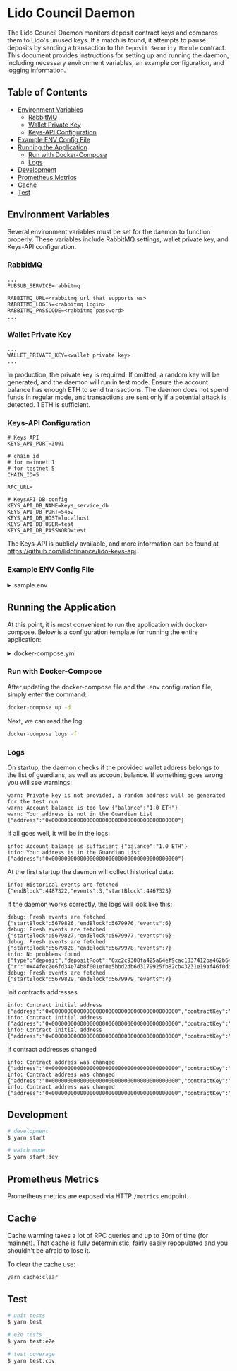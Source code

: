 # Lido Council Daemon

The Lido Council Daemon monitors deposit contract keys and compares them to Lido's unused keys. If a match is found, it attempts to pause deposits by sending a transaction to the `Deposit Security Module` contract. This document provides instructions for setting up and running the daemon, including necessary environment variables, an example configuration, and logging information.

## Table of Contents

- [Environment Variables](#environment-variables)
  - [RabbitMQ](#rabbitmq)
  - [Wallet Private Key](#wallet-private-key)
  - [Keys-API Configuration](#keys-api-configuration)
- [Example ENV Config File](#example-env-config-file)
- [Running the Application](#running-the-application)
  - [Run with Docker-Compose](#run-with-docker-compose)
  - [Logs](#logs)
- [Development](#development)
- [Prometheus Metrics](#prometheus-metrics)
- [Cache](#cache)
- [Test](#test)

## Environment Variables

Several environment variables must be set for the daemon to function properly. These variables include RabbitMQ settings, wallet private key, and Keys-API configuration.

### RabbitMQ

```env
...
PUBSUB_SERVICE=rabbitmq

RABBITMQ_URL=<rabbitmq url that supports ws>
RABBITMQ_LOGIN=<rabbitmq login>
RABBITMQ_PASSCODE=<rabbitmq password>
...
```

### Wallet Private Key

```env
...
WALLET_PRIVATE_KEY=<wallet private key>
...
```

In production, the private key is required. If omitted, a random key will be generated, and the daemon will run in test mode. Ensure the account balance has enough ETH to send transactions. The daemon does not spend funds in regular mode, and transactions are sent only if a potential attack is detected. 1 ETH is sufficient.

### Keys-API Configuration

```env
# Keys API
KEYS_API_PORT=3001

# chain id
# for mainnet 1
# for testnet 5
CHAIN_ID=5

RPC_URL=

# KeysAPI DB config
KEYS_API_DB_NAME=keys_service_db
KEYS_API_DB_PORT=5452
KEYS_API_DB_HOST=localhost
KEYS_API_DB_USER=test
KEYS_API_DB_PASSWORD=test

```

The Keys-API is publicly available, and more information can be found at https://github.com/lidofinance/lido-keys-api.

### Example ENV Config File

<details>

<summary>sample.env</summary>

```
# App
PORT=3000

# Log level: debug, info, notice, warning or error
LOG_LEVEL=info

# Log format: simple or json
LOG_FORMAT=simple

# Pubsub (default: rabbitmq)
PUBSUB_SERVICE=rabbitmq

# RabbitMQ
RABBITMQ_URL=wss://rabbitmq_url
RABBITMQ_LOGIN=test
RABBITMQ_PASSCODE=test

# Private key
# Used to sign transactions and stop the protocol.
# Make sure there are enough ETH on the balance to send a transaction to stop the protocol
WALLET_PRIVATE_KEY=0x0000000000000000000000000000000000000000000000000000000000000001

KEYS_API_HOST=http://keys_api_service_api

# Keys API
KEYS_API_PORT=3001

# chain id
# for mainnet 1
# for testnet 5
CHAIN_ID=5

RPC_URL=

# KeysAPI DB config
KEYS_API_DB_NAME=keys_service_db
KEYS_API_DB_PORT=5452
KEYS_API_DB_HOST=localhost
KEYS_API_DB_USER=test
KEYS_API_DB_PASSWORD=test

```
</details>

## Running the Application
At this point, it is most convenient to run the application with docker-compose. Below is a configuration template for running the entire application:

<details>

<summary>docker-compose.yml</summary>

```yaml=
version: '3.7'

services:
  keys_api_service_db:
    image: postgres:14-alpine
    container_name: keys_api_service_db
    restart: unless-stopped
    environment:
      - POSTGRES_DB=${KEYS_API_DB_NAME}
      - POSTGRES_USER=${KEYS_API_DB_USER}
      - POSTGRES_PASSWORD=${KEYS_API_DB_PASSWORD}
    ports:
       - '127.0.0.1:${KEYS_API_DB_PORT}:5432'
    volumes:
      - ./.volumes/pgdata-${CHAIN_ID}/:/var/lib/postgresql/data

  keys_api_service_api:
    image: lidofinance/lido-keys-api@sha256:116f7dca6e05e46bc9596065f8ac67ee67795c3c0a189343a5e592183774cdeb
    container_name: keys_api_service_api
    ports:
      - '127.0.0.1:${KEYS_API_PORT}:3001'
    environment:
      - PORT=3001
      - LOG_LEVEL=${LOG_LEVEL}
      - LOG_FORMAT=${LOG_FORMAT}
      - CHAIN_ID=${CHAIN_ID}
      - PROVIDERS_URLS=${RPC_URL}
      - VALIDATOR_REGISTRY_ENABLE=false
      - DB_NAME=${KEYS_API_DB_NAME}
      - DB_PORT=5432
      - DB_HOST=keys_api_service_db
      - DB_USER=${KEYS_API_DB_USER}
      - DB_PASSWORD=${KEYS_API_DB_PASSWORD}
    depends_on:
      - keys_api_service_db

  council_daemon:
    image: lidofinance/lido-council-daemon@sha256:dafc12fb00a67c01bd69ad471de6b63c77c7631d46627162fd36c5c06a73dc69
    ports:
      - "127.0.0.1:${PORT}:3000" # port is used for prometheus metrics
    environment:
      - PORT=3000
      - LOG_LEVEL=${LOG_LEVEL}
      - LOG_FORMAT=${LOG_FORMAT}
      - RPC_URL=${RPC_URL}
      - WALLET_PRIVATE_KEY=${WALLET_PRIVATE_KEY}
      - KEYS_API_HOST=${KEYS_API_HOST}
      - KEYS_API_PORT=${KEYS_API_PORT}
      - PUBSUB_SERVICE=rabbitmq
      - RABBITMQ_URL=${RABBITMQ_URL}
      - RABBITMQ_LOGIN=${RABBITMQ_LOGIN}
      - RABBITMQ_PASSCODE=${RABBITMQ_PASSCODE}
    depends_on:
      - keys_api_service_api
    volumes:
      - ./.volumes/cache/:/council/cache/

```
</details>

### Run with Docker-Compose

After updating the docker-compose file and the .env configuration file, simply enter the command:

```bash
docker-compose up -d
```

Next, we can read the log:
```bash
docker-compose logs -f
```

### Logs

On startup, the daemon checks if the provided wallet address belongs to the list of guardians, as well as account balance. If something goes wrong you will see warnings:

```log
warn: Private key is not provided, a random address will be generated for the test run
warn: Account balance is too low {"balance":"1.0 ETH"}
warn: Your address is not in the Guardian List {"address":"0x0000000000000000000000000000000000000000"}
```

If all goes well, it will be in the logs:

```log
info: Account balance is sufficient {"balance":"1.0 ETH"}
info: Your address is in the Guardian List {"address":"0x0000000000000000000000000000000000000000"}
```

At the first startup the daemon will collect historical data:

```log
info: Historical events are fetched {"endBlock":4487322,"events":3,"startBlock":4467323}
```

If the daemon works correctly, the logs will look like this:

```log
debug: Fresh events are fetched {"startBlock":5679826,"endBlock":5679976,"events":6}
debug: Fresh events are fetched {"startBlock":5679827,"endBlock":5679977,"events":6}
debug: Fresh events are fetched {"startBlock":5679828,"endBlock":5679978,"events":7}
info: No problems found {"type":"deposit","depositRoot":"0xc2c9308fa425a64ef9cac1837412ba462b6429fce2f170184284a260b735638c","nonce":12,"blockNumber":5679978,"blockHash":"0x87762c941f653f2f70157f86deac78f19e4d1549e231a52d1191289592d1a0ab","guardianAddress":"0x3dc4cF780F2599B528F37dedB34449Fb65Ef7d4A","guardianIndex":0,"signature":{"r":"0x44fec2e6fd34e74b8f001ef0e5bbd2db6d3179925fb82cb43231e19af46f0ddd","s":"0x2ff4326af760e353803458b75279eb8f58e5735b3565ea16bcd0f773bce106a4","_vs":"0xaff4326af760e353803458b75279eb8f58e5735b3565ea16bcd0f773bce106a4","recoveryParam":1,"v":28}}
debug: Fresh events are fetched {"startBlock":5679829,"endBlock":5679979,"events":7}
```

Init contracts addresses

```log
info: Contract initial address {"address":"0x0000000000000000000000000000000000000000","contractKey":"contract:LidoAbi"}
info: Contract initial address {"address":"0x0000000000000000000000000000000000000000","contractKey":"contract:SecurityAbi"}
info: Contract initial address {"address":"0x0000000000000000000000000000000000000000","contractKey":"contract:StakingRouterAbi"}
```

If contract addresses changed

```log
info: Contract address was changed {"address":"0x0000000000000000000000000000000000000000","contractKey":"contract:LidoAbi"}
info: Contract address was changed {"address":"0x0000000000000000000000000000000000000000","contractKey":"contract:SecurityAbi"}
info: Contract address was changed {"address":"0x0000000000000000000000000000000000000000","contractKey":"contract:StakingRouterAbi"}
```

## Development

```bash
# development
$ yarn start

# watch mode
$ yarn start:dev
```


## Prometheus Metrics

Prometheus metrics are exposed via HTTP `/metrics` endpoint.

## Cache

Cache warming takes a lot of RPC queries and up to 30m of time (for mainnet). That cache is fully deterministic, fairly easily repopulated and you shouldn't be afraid to lose it.

To clear the cache use:

```bash
yarn cache:clear
```

## Test

```bash
# unit tests
$ yarn test

# e2e tests
$ yarn test:e2e

# test coverage
$ yarn test:cov
```
